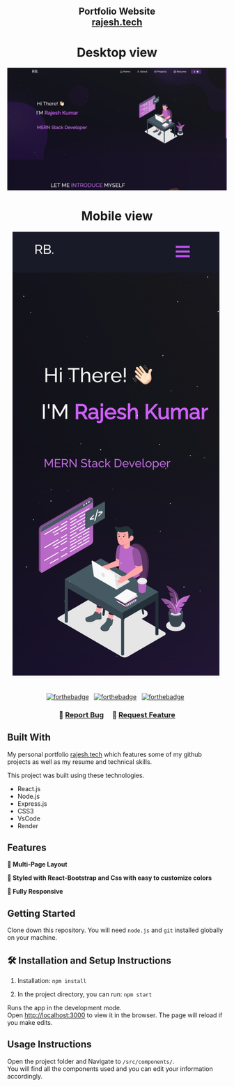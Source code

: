 <h2 align="center">
  Portfolio Website<br/>
  <a href="https://soumyajit.vercel.app/" target="_blank">rajesh.tech</a>
</h2>
<div align="center">
  <h1>Desktop view</h1>
  <img alt="Demo" src="./Images/readme-desktop.jpeg" />
  <h1>Mobile view</h1>
  <img alt="Demo" src="./Images/readme-mobile.jpeg" />
</div>

<br/>

<center>

[![forthebadge](https://forthebadge.com/images/badges/built-with-love.svg)](https://forthebadge.com) &nbsp;
[![forthebadge](https://forthebadge.com/images/badges/made-with-javascript.svg)](https://forthebadge.com) &nbsp;
[![forthebadge](https://forthebadge.com/images/badges/open-source.svg)](https://forthebadge.com) &nbsp;
</center>

<h3 align="center">
    🔹
    <a href="https://github.com/RAJESH7500/personal-portfolio/issues">Report Bug</a> &nbsp; &nbsp;
    🔹
    <a href="https://github.com/RAJESH7500/personal-portfolio/issues">Request Feature</a>
</h3>

## Built With

My personal portfolio <a href="https://personal-portfolio-2psm.onrender.com" target="_blank">rajesh.tech</a> which features some of my github projects as well as my resume and technical skills.<br/>

This project was built using these technologies.

- React.js
- Node.js
- Express.js
- CSS3
- VsCode
- Render

## Features

**📖 Multi-Page Layout**

**🎨 Styled with React-Bootstrap and Css with easy to customize colors**

**📱 Fully Responsive**

## Getting Started

Clone down this repository. You will need `node.js` and `git` installed globally on your machine.

## 🛠 Installation and Setup Instructions

1. Installation: `npm install`

2. In the project directory, you can run: `npm start`

Runs the app in the development mode.\
Open [http://localhost:3000](http://localhost:3000) to view it in the browser.
The page will reload if you make edits.

## Usage Instructions

Open the project folder and Navigate to `/src/components/`. <br/>
You will find all the components used and you can edit your information accordingly.
